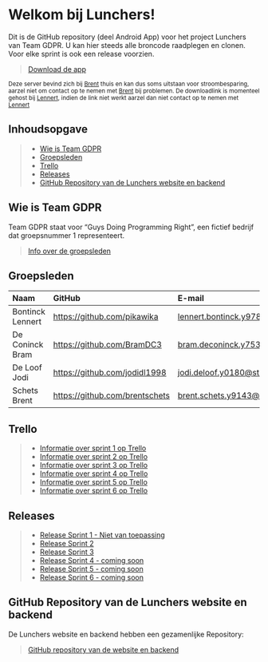 
# Welkom bij Lunchers!

Dit is de GitHub repository (deel Android App) voor het project Lunchers van Team GDPR. U kan hier steeds alle broncode raadplegen en clonen. Voor elke sprint is ook een release voorzien.

> [Download de app](https://www.lunchersapp.ml)

<sub>Deze server bevind zich bij [Brent](#groepsleden) thuis en kan dus soms uitstaan voor stroombesparing, aarzel niet om contact op te nemen met [Brent](#groepsleden) bij problemen. De downloadlink is momenteel gehost bij [Lennert](#groepsleden), indien de link niet werkt aarzel dan niet contact op te nemen met [Lennert](#groepsleden)</sub>


## Inhoudsopgave

> - [Wie is Team GDPR](#wie-is-team-gdpr)
> - [Groepsleden](#groepsleden)
> - [Trello](#trello)
> - [Releases](#releases)
> - [GitHub Repository van de Lunchers website en backend](#github-repository-van-de-lunchers-website-en-backend)

## Wie is Team GDPR
Team GDPR staat voor “Guys Doing Programming Right”, een fictief bedrijf dat groepsnummer 1 representeert.

> [Info over de groepsleden](#groepsleden)

## Groepsleden

| Naam     | GitHub                        | E-mail                               |
| :---     | :---                          | :---                                |
| Bontinck Lennert | <https://github.com/pikawika> | [lennert.bontinck.y9785@student.hogent.be](mailto:lennert.bontinck.y9785@student.hogent.be) |
| De Coninck Bram | <https://github.com/BramDC3> | [bram.deconinck.y7538@student.hogent.be](mailto:bram.deconinck.y7538@student.hogent.be) |
| De Loof Jodi | <https://github.com/jodidl1998> | [jodi.deloof.y0180@student.hogent.be](mailto:jodi.deloof.y0180@student.hogent.be) |
| Schets Brent | <https://github.com/brentschets> | [brent.schets.y9143@student.hogent.be](mailto:brent.schets.y9143@student.hogent.be) |

## Trello
> - [Informatie over sprint 1 op Trello](https://trello.com/b/dODllfjQ/sprint-1)
> - [Informatie over sprint 2 op Trello](https://trello.com/b/n7JT00Wx/sprint-2)
> - [Informatie over sprint 3 op Trello](https://trello.com/b/7BARqIaE/sprint-3)
> - [Informatie over sprint 4 op Trello](https://trello.com/b/p4d2m46d/sprint-4)
> - [Informatie over sprint 5 op Trello](https://trello.com/b/0aXNDTwm/sprint-5)
> - [Informatie over sprint 6 op Trello](https://trello.com/b/iEgLKsgm/sprint-6)

## Releases
> - [Release Sprint 1 - Niet van toepassing](#)
> - [Release Sprint 2](https://github.com/HoGent-Projecten3/projecten3-1819-android-aalst-groep-1/releases/tag/Sprint2)
> - [Release Sprint 3](https://github.com/HoGent-Projecten3/projecten3-1819-android-aalst-groep-1/releases/tag/Sprint3)
> - [Release Sprint 4 - coming soon](https://github.com/HoGent-Projecten3/projecten3-1819-android-aalst-groep-1/releases/tag/Sprint4)
> - [Release Sprint 5 - coming soon](#)
> - [Release Sprint 6 - coming soon](#)

## GitHub Repository van de Lunchers website en backend
De Lunchers website en backend hebben een gezamenlijke Repository:
> [GitHub repository van de website en backend](https://github.com/HoGent-Projecten3/projecten3-1819-backend-aalst-groep-1)
